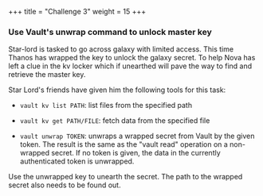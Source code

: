 +++
title = "Challenge 3"
weight = 15
+++

### Use Vault's unwrap command to unlock master key

Star-lord is tasked to go across galaxy with limited access. This time Thanos has wrapped the key to unlock the galaxy secret. To help Nova has left a clue in the kv locker which if unearthed will pave the way to find and retrieve the master key.

Star Lord's friends have given him the following tools for this task:

  - `vault kv list PATH`: list files from the specified path

  - `vault kv get PATH/FILE`: fetch data from the specified file

  - `vault unwrap TOKEN`: unwraps a wrapped secret from Vault by the given token. The result is the same as the "vault read" operation on a non-wrapped secret. If no token is given, the data in the currently authenticated token is unwrapped.

Use the unwrapped key to unearth the secret. The path to the wrapped secret also needs to be found out.

